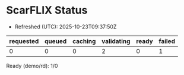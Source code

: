 ﻿# ScarFLIX Status

* Refreshed (UTC): 2025-10-23T09:37:50Z

| requested | queued | caching | validating | ready | failed |
|-----------|--------|---------|------------|-------|--------|
| 0 | 0 | 0 | 2 | 0 | 1 |

Ready (demo/rd): 1/0
